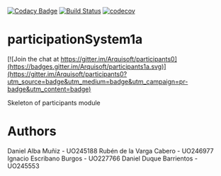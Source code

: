 [![Codacy Badge](https://api.codacy.com/project/badge/Grade/8538b6fe8c19496c9b65394be50bf830)](https://www.codacy.com/app/DanielAlba96/participationSystem1a?utm_source=github.com&amp;utm_medium=referral&amp;utm_content=Arquisoft/participationSystem1a&amp;utm_campaign=Badge_Grade)
[![Build Status](https://travis-ci.org/Arquisoft/participationSystem1a.svg?branch=master)](https://travis-ci.org/Arquisoft/participationSystem1a)
[![codecov](https://codecov.io/gh/Arquisoft/participationSystem1a/branch/master/graph/badge.svg)](https://codecov.io/gh/Arquisoft/participationSystem1a)


# participationSystem1a

[![Join the chat at https://gitter.im/Arquisoft/participants0](https://badges.gitter.im/Arquisoft/participants1a.svg)](https://gitter.im/Arquisoft/participants0?utm_source=badge&utm_medium=badge&utm_campaign=pr-badge&utm_content=badge)

Skeleton of participants module

# Authors

Daniel Alba Muñiz - UO245188
Rubén de la Varga Cabero - UO246977
Ignacio Escribano Burgos - UO227766 
Daniel Duque Barrientos - UO245553

